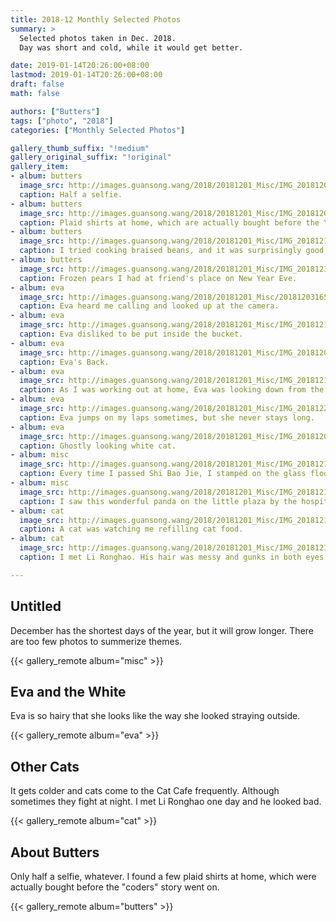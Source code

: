 ```yaml
---
title: 2018-12 Monthly Selected Photos
summary: >
  Selected photos taken in Dec. 2018.
  Day was short and cold, while it would get better.

date: 2019-01-14T20:26:00+08:00
lastmod: 2019-01-14T20:26:00+08:00
draft: false
math: false

authors: ["Butters"]
tags: ["photo", "2018"]
categories: ["Monthly Selected Photos"]

gallery_thumb_suffix: "!medium"
gallery_original_suffix: "!original"
gallery_item:
- album: butters
  image_src: http://images.guansong.wang/2018/20181201_Misc/IMG_20181208_125124.jpg
  caption: Half a selfie.
- album: butters
  image_src: http://images.guansong.wang/2018/20181201_Misc/IMG_20181202_120729.jpg
  caption: Plaid shirts at home, which are actually bought before the \coders\ story went on.
- album: butters
  image_src: http://images.guansong.wang/2018/20181201_Misc/IMG_20181214_135500.jpg
  caption: I tried cooking braised beans, and it was surprisingly good.
- album: butters
  image_src: http://images.guansong.wang/2018/20181201_Misc/IMG_20181231_192310.jpg
  caption: Frozen pears I had at friend's place on New Year Eve.
- album: eva
  image_src: http://images.guansong.wang/2018/20181201_Misc/20181203165545594.jpg
  caption: Eva heard me calling and looked up at the camera.
- album: eva
  image_src: http://images.guansong.wang/2018/20181201_Misc/IMG_20181213_194304.jpg
  caption: Eva disliked to be put inside the bucket.
- album: eva
  image_src: http://images.guansong.wang/2018/20181201_Misc/IMG_20181207_210318.jpg
  caption: Eva's Back.
- album: eva
  image_src: http://images.guansong.wang/2018/20181201_Misc/IMG_20181218_082928.jpg
  caption: As I was working out at home, Eva was looking down from the table.
- album: eva
  image_src: http://images.guansong.wang/2018/20181201_Misc/IMG_20181227_085059.jpg
  caption: Eva jumps on my laps sometimes, but she never stays long.
- album: eva
  image_src: http://images.guansong.wang/2018/20181201_Misc/IMG_20181202_150346.jpg
  caption: Ghostly looking white cat.
- album: misc
  image_src: http://images.guansong.wang/2018/20181201_Misc/IMG_20181218_154451.jpg
  caption: Every time I passed Shi Bao Jie, I stamped on the glass floor. Probably it was my fault that one of them exploded.
- album: misc
  image_src: http://images.guansong.wang/2018/20181201_Misc/IMG_20181210_105058.jpg
  caption: I saw this wonderful panda on the little plaza by the hospital.
- album: cat
  image_src: http://images.guansong.wang/2018/20181201_Misc/IMG_20181217_115249.jpg
  caption: A cat was watching me refilling cat food.
- album: cat
  image_src: http://images.guansong.wang/2018/20181201_Misc/IMG_20181213_192841.jpg
  caption: I met Li Ronghao. His hair was messy and gunks in both eyes.

---
```


## Untitled

December has the shortest days of the year,
but it will grow longer.
There are too few photos to summerize themes. 

{{< gallery_remote album="misc" >}}

## Eva and the White

Eva is so hairy that she looks like the way she looked straying outside.

{{< gallery_remote album="eva" >}}

## Other Cats

It gets colder and cats come to the Cat Cafe frequently.
Although sometimes they fight at night.
I met Li Ronghao one day and he looked bad.

{{< gallery_remote album="cat" >}}

## About Butters

Only half a selfie, whatever.
I found a few plaid shirts at home,
which were actually bought before the "coders" story went on.

{{< gallery_remote album="butters" >}}